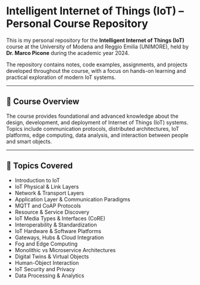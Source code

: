 # Intelligent Internet of Things (IoT) – Personal Course Repository

This is my personal repository for the **Intelligent Internet of Things (IoT)** course at the University of Modena and Reggio Emilia (UNIMORE), held by **Dr. Marco Picone** during the academic year 2024.

The repository contains notes, code examples, assignments, and projects developed throughout the course, with a focus on hands-on learning and practical exploration of modern IoT systems.

---

## 🧠 Course Overview

The course provides foundational and advanced knowledge about the design, development, and deployment of Internet of Things (IoT) systems. Topics include communication protocols, distributed architectures, IoT platforms, edge computing, data analysis, and interaction between people and smart objects.

---

## 📘 Topics Covered

- Introduction to IoT
- IoT Physical & Link Layers
- Network & Transport Layers
- Application Layer & Communication Paradigms
- MQTT and CoAP Protocols
- Resource & Service Discovery
- IoT Media Types & Interfaces (CoRE)
- Interoperability & Standardization
- IoT Hardware & Software Platforms
- Gateways, Hubs & Cloud Integration
- Fog and Edge Computing
- Monolithic vs Microservice Architectures
- Digital Twins & Virtual Objects
- Human-Object Interaction
- IoT Security and Privacy
- Data Processing & Analytics
